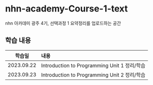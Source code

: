# nhn-academy-Course-1-text

  nhn 아카데미 광주 4기, 선택과정 1 요약정리를 업로드하는 공간

## 학습 내용
| 학습일 | 내용 | 
| :--------: | :------------------------------------------ | 
| 2023.09.22 | Introduction to Programming Unit 1 정리/학습 |
| 2023.09.23 | Introduction to Programming Unit 2 정리/학습 |
